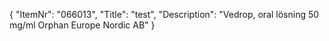 {
  "ItemNr": "066013",
  "Title": "test",
  "Description": "Vedrop, oral lösning 50 mg/ml Orphan Europe Nordic AB"
}